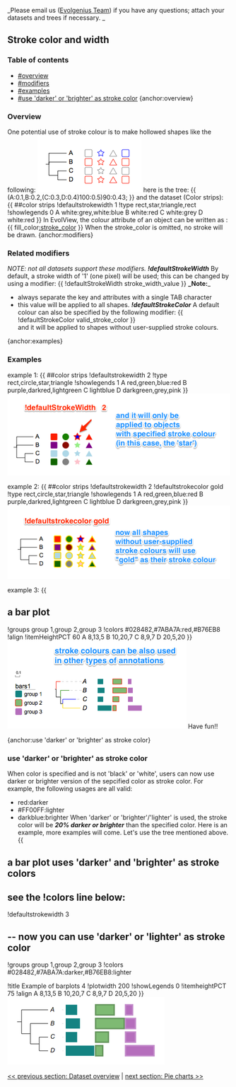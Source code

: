 _Please email us ([Evolgenius Team](mailto:evolgenius.team@gmail.com)) if you have any questions; attach your datasets and trees if necessary. _

## Stroke color and width

### Table of contents
* [#overview](#overview)
* [#modifiers](#modifiers)
* [#examples](#examples)
* [#use 'darker' or 'brighter' as stroke color](#use-'darker'-or-'brighter'-as-stroke-color)
{anchor:overview}
### Overview
One potential use of stroke colour is to make hollowed shapes like the following:
![](DatasetStroke_stroke_color_and_width1.png)
here is the tree:
{{
(A:0.1,B:0.2,(C:0.3,D:0.4)100:0.5)90:0.43;
}}
and the dataset (Color strips):
{{
##color strips
!defaultstrokewidth	1
!type	rect,star,triangle,rect
!showlegends	0
A	white:grey,white:blue
B	white:red
C	white:grey
D	white:red
}}
In EvolView, the colour attribute of an object can be written as :
{{
fill_color[:stroke_color](_stroke_color)
}}
When the stroke_color is omitted, no stroke will be drawn.
{anchor:modifiers}
### Related modifiers
_NOTE: not all datasets support these modifiers._
_**!defaultStrokeWidth**_
By default, a stroke width of '1' (one pixel) will be used; this can be changed by using a modifier:
{{
!defaultStrokeWidth	stroke_width_value
}}
**_Note:**_
* always separate the key and attributes with a single TAB character
* this value will be applied to all shapes.
_**!defaultStrokeColor**_
A default colour can also be specified by the following modifier:
{{
!defaultStrokeColor	valid_stroke_color
   }}             
and it will be applied to shapes without user-supplied stroke colours.

{anchor:examples}
### Examples
example 1:
{{
##color strips
!defaultstrokewidth	2
!type	rect,circle,star,triangle
!showlegends	1
A	red,green,blue:red
B	purple,darkred,lightgreen
C	lightblue
D	darkgreen,grey,pink
}}
![](DatasetStroke_stroke_color_more_examples_1.png)

example 2:
{{
##color strips
!defaultstrokewidth	2
!defaultstrokecolor	gold
!type	rect,circle,star,triangle
!showlegends	1
A	red,green,blue:red
B	purple,darkred,lightgreen
C	lightblue
D	darkgreen,grey,pink
}}
![](DatasetStroke_stroke_color_more_examples_2.png)

example 3:
{{
## a bar plot
!groups	group 1,group 2,group 3
!colors	#028482,#7ABA7A:red,#B76EB8
!align
!itemHeightPCT	60
A	8,13,5
B	10,20,7
C	8,9,7
D	20,5,20
}}
![](DatasetStroke_stroke_color_more_examples_3.png)
Have fun!!

{anchor:use 'darker' or 'brighter' as stroke color}
### use 'darker' or 'brighter' as stroke color
When color is specified and is not 'black' or 'white', users can now use darker or brighter version of the sepcified color as stroke color.
For example, the following usages are all valid:
* red:darker
* #FF00FF:lighter
* darkblue:brighter
When 'darker' or 'brighter'/'lighter' is used, the stroke color will be _**20% darker or brighter**_ than the specified color.
Here is an example, more examples will come.
Let's use the tree mentioned above.
{{
## a bar plot uses 'darker' and 'brighter' as stroke colors
## see the !colors line below:
!defaultstrokewidth	3

## -- now you can use 'darker' or 'lighter' as stroke color
!groups	group 1,group 2,group 3
!colors	#028482,#7ABA7A:darker,#B76EB8:lighter

!title	Example of barplots 4
!plotwidth	200
!showLegends	0
!itemheightPCT	75
!align
A	8,13,5
B	10,20,7
C	8,9,7
D	20,5,20
}}
![](DatasetStroke_barplot_use_darker_lighter_as_strokecolor_without_annotation.png)

[<< previous section: Dataset overview](DatasetOverview)      |       [next section: Pie charts >>](DatasetPieCharts) 

